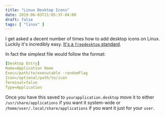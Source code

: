 ```yaml
---
title: "Linux Desktop Icons"
date: 2019-06-03T21:05:37-04:00
draft: false
tags: [ "linux" ]
---
```


I get asked a decent number of times how to add desktop icons on Linux. Luckily it's incredibly easy. [It's a `freedesktop` standard](http://standards.freedesktop.org/desktop-entry-spec/latest/).

In fact the simplest file would follow the format:

```yaml
[Desktop Entry]
Name=Application Name
Exec=/path/to/executable -randomFlag
Icon=/optional/path/to/icon
Terminal=false
Type=Application
```

Once you have this saved to `yourapplication.desktop` move it to either `/usr/share/applications` if you want it system-wide or `/home/user/.local/share/applications` if you want it just for your `user`.

